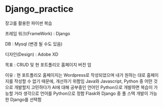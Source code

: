# Django_practice

장고를 활용한 파이썬 복습

프레임 워크(FrameWork) : Django

DB : Mysql (변경 될 수도 있음)

디자인(Design) : Adobe XD

목표 : CRUD 및 현 포트폴리오 홈페이지 버전 업

이유 : 현 포트폴리오 홈페이지는 Wordpress로 작성되었으며 내가 원하는 대로 홈페이지를 작성할 수 없기 때문에, 개선하기 위함임 
       Java와 Javascript, Python 중 어떤 것으로 개발할지 고민하다가 AI에 대해 공부중인 언어인 Python으로 개발하면 복습이 가능할 거라 생각으로 언어를 Python으로 정함
       Flask와 Django 중 풀 스택 개발이 가능한 Django를 선택함
       

